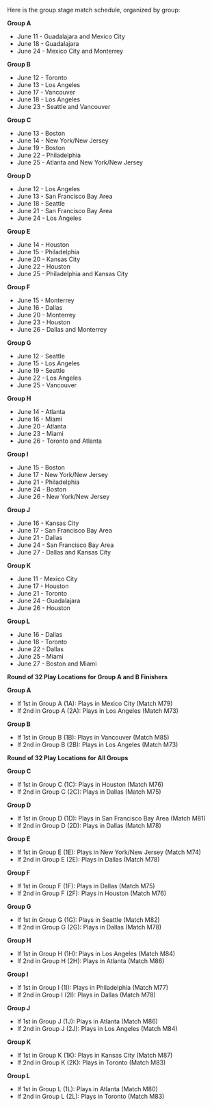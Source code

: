 Here is the group stage match schedule, organized by group:

**Group A**
* June 11 - Guadalajara and Mexico City
* June 18 - Guadalajara
* June 24 - Mexico City and Monterrey

**Group B**
* June 12 - Toronto
* June 13 - Los Angeles
* June 17 - Vancouver
* June 18 - Los Angeles
* June 23 - Seattle and Vancouver

**Group C**
* June 13 - Boston
* June 14 - New York/New Jersey
* June 19 - Boston
* June 22 - Philadelphia
* June 25 - Atlanta and New York/New Jersey

**Group D**
* June 12 - Los Angeles
* June 13 - San Francisco Bay Area
* June 18 - Seattle
* June 21 - San Francisco Bay Area
* June 24 - Los Angeles

**Group E**
* June 14 - Houston
* June 15 - Philadelphia
* June 20 - Kansas City
* June 22 - Houston
* June 25 - Philadelphia and Kansas City

**Group F**
* June 15 - Monterrey
* June 16 - Dallas
* June 20 - Monterrey
* June 23 - Houston
* June 26 - Dallas and Monterrey

**Group G**
* June 12 - Seattle
* June 15 - Los Angeles
* June 19 - Seattle
* June 22 - Los Angeles
* June 25 - Vancouver

**Group H**
* June 14 - Atlanta
* June 16 - Miami
* June 20 - Atlanta
* June 23 - Miami
* June 26 - Toronto and Atlanta

**Group I**
* June 15 - Boston
* June 17 - New York/New Jersey
* June 21 - Philadelphia
* June 24 - Boston
* June 26 - New York/New Jersey

**Group J**
* June 16 - Kansas City
* June 17 - San Francisco Bay Area
* June 21 - Dallas
* June 24 - San Francisco Bay Area
* June 27 - Dallas and Kansas City

**Group K**
* June 11 - Mexico City
* June 17 - Houston
* June 21 - Toronto
* June 24 - Guadalajara
* June 26 - Houston

**Group L**
* June 16 - Dallas
* June 18 - Toronto
* June 22 - Dallas
* June 25 - Miami
* June 27 - Boston and Miami




**Round of 32 Play Locations for Group A and B Finishers**

**Group A**
* If 1st in Group A (1A): Plays in Mexico City (Match M79)
* If 2nd in Group A (2A): Plays in Los Angeles (Match M73)

**Group B**
* If 1st in Group B (1B): Plays in Vancouver (Match M85)
* If 2nd in Group B (2B): Plays in Los Angeles (Match M73)




**Round of 32 Play Locations for All Groups**

**Group C**
* If 1st in Group C (1C): Plays in Houston (Match M76)
* If 2nd in Group C (2C): Plays in Dallas (Match M75)

**Group D**
* If 1st in Group D (1D): Plays in San Francisco Bay Area (Match M81)
* If 2nd in Group D (2D): Plays in Dallas (Match M78)

**Group E**
* If 1st in Group E (1E): Plays in New York/New Jersey (Match M74)
* If 2nd in Group E (2E): Plays in Dallas (Match M78)

**Group F**
* If 1st in Group F (1F): Plays in Dallas (Match M75)
* If 2nd in Group F (2F): Plays in Houston (Match M76)

**Group G**
* If 1st in Group G (1G): Plays in Seattle (Match M82)
* If 2nd in Group G (2G): Plays in Dallas (Match M78)

**Group H**
* If 1st in Group H (1H): Plays in Los Angeles (Match M84)
* If 2nd in Group H (2H): Plays in Atlanta (Match M86)

**Group I**
* If 1st in Group I (1I): Plays in Philadelphia (Match M77)
* If 2nd in Group I (2I): Plays in Dallas (Match M78)

**Group J**
* If 1st in Group J (1J): Plays in Atlanta (Match M86)
* If 2nd in Group J (2J): Plays in Los Angeles (Match M84)

**Group K**
* If 1st in Group K (1K): Plays in Kansas City (Match M87)
* If 2nd in Group K (2K): Plays in Toronto (Match M83)

**Group L**
* If 1st in Group L (1L): Plays in Atlanta (Match M80)
* If 2nd in Group L (2L): Plays in Toronto (Match M83)

